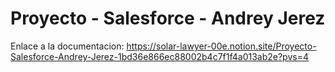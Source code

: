 # Proyecto - Salesforce - Andrey Jerez

Enlace a la documentacion: https://solar-lawyer-00e.notion.site/Proyecto-Salesforce-Andrey-Jerez-1bd36e866ec88002b4c7f1f4a013ab2e?pvs=4
